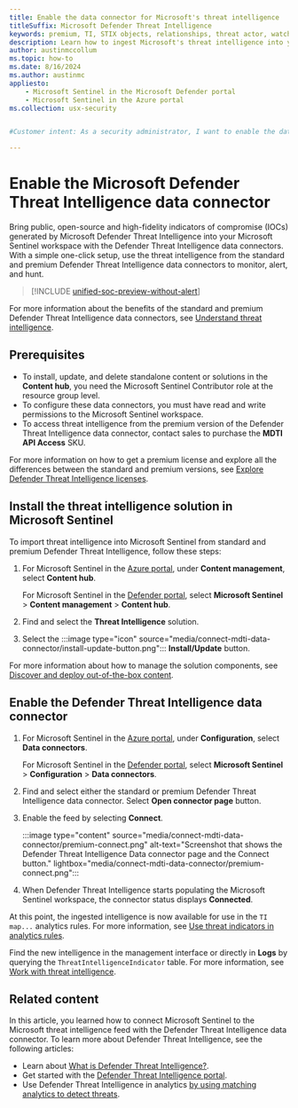 ```yaml
---
title: Enable the data connector for Microsoft's threat intelligence
titleSuffix: Microsoft Defender Threat Intelligence
keywords: premium, TI, STIX objects, relationships, threat actor, watchlist, license
description: Learn how to ingest Microsoft's threat intelligence into your Microsoft Sentinel workspace to generate high-fidelity alerts and incidents.
author: austinmccollum
ms.topic: how-to
ms.date: 8/16/2024
ms.author: austinmc
appliesto:
    - Microsoft Sentinel in the Microsoft Defender portal
    - Microsoft Sentinel in the Azure portal
ms.collection: usx-security


#Customer intent: As a security administrator, I want to enable the data connector for Microsoft Defender Threat Intelligence so that I can ingest high fidelity threat intelligence into my Microsoft Sentinel workspace for enhanced threat monitoring and response.

---
```


# Enable the Microsoft Defender Threat Intelligence data connector

Bring public, open-source and high-fidelity indicators of compromise (IOCs) generated by Microsoft Defender Threat Intelligence into your Microsoft Sentinel workspace with the Defender Threat Intelligence data connectors. With a simple one-click setup, use the threat intelligence from the standard and premium Defender Threat Intelligence data connectors to monitor, alert, and hunt.

> [!INCLUDE [unified-soc-preview-without-alert](includes/unified-soc-preview-without-alert.md)]

For more information about the benefits of the standard and premium Defender Threat Intelligence data connectors, see [Understand threat intelligence](understand-threat-intelligence.md#add-threat-intelligence-to-microsoft-sentinel-with-the-defender-threat-intelligence-data-connector).

## Prerequisites

- To install, update, and delete standalone content or solutions in the **Content hub**, you need the Microsoft Sentinel Contributor role at the resource group level.
- To configure these data connectors, you must have read and write permissions to the Microsoft Sentinel workspace.
- To access threat intelligence from the premium version of the Defender Threat Intelligence data connector, contact sales to purchase the **MDTI API Access** SKU. 

For more information on how to get a premium license and explore all the differences between the standard and premium versions, see [Explore Defender Threat Intelligence licenses](https://www.microsoft.com/security/business/siem-and-xdr/microsoft-defender-threat-intelligence#areaheading-oc8e7d).

## Install the threat intelligence solution in Microsoft Sentinel

To import threat intelligence into Microsoft Sentinel from standard and premium Defender Threat Intelligence, follow these steps:

1. For Microsoft Sentinel in the [Azure portal](https://portal.azure.com), under **Content management**, select **Content hub**.

   For Microsoft Sentinel in the [Defender portal](https://security.microsoft.com/), select **Microsoft Sentinel** > **Content management** > **Content hub**.

1. Find and select the **Threat Intelligence** solution.

1. Select the :::image type="icon" source="media/connect-mdti-data-connector/install-update-button.png"::: **Install/Update** button.

For more information about how to manage the solution components, see [Discover and deploy out-of-the-box content](sentinel-solutions-deploy.md).

## Enable the Defender Threat Intelligence data connector

1. For Microsoft Sentinel in the [Azure portal](https://portal.azure.com), under **Configuration**, select **Data connectors**.

   For Microsoft Sentinel in the [Defender portal](https://security.microsoft.com/), select **Microsoft Sentinel** > **Configuration** > **Data connectors**.

1. Find and select either the standard or premium Defender Threat Intelligence data connector. Select **Open connector page** button.

1. Enable the feed by selecting **Connect**.

    :::image type="content" source="media/connect-mdti-data-connector/premium-connect.png" alt-text="Screenshot that shows the Defender Threat Intelligence Data connector page and the Connect button." lightbox="media/connect-mdti-data-connector/premium-connect.png"::: 

1. When Defender Threat Intelligence starts populating the Microsoft Sentinel workspace, the connector status displays **Connected**.

At this point, the ingested intelligence is now available for use in the `TI map...` analytics rules. For more information, see [Use threat indicators in analytics rules](use-threat-indicators-in-analytics-rules.md). 

Find the new intelligence in the management interface or directly in **Logs** by querying the `ThreatIntelligenceIndicator` table. For more information, see [Work with threat intelligence](work-with-threat-indicators.md).

## Related content

In this article, you learned how to connect Microsoft Sentinel to the Microsoft threat intelligence feed with the Defender Threat Intelligence data connector. To learn more about Defender Threat Intelligence, see the following articles:

- Learn about [What is Defender Threat Intelligence?](/defender/threat-intelligence/what-is-microsoft-defender-threat-intelligence-defender-ti).
- Get started with the [Defender Threat Intelligence portal](/defender/threat-intelligence/learn-how-to-access-microsoft-defender-threat-intelligence-and-make-customizations-in-your-portal).
- Use Defender Threat Intelligence in analytics [by using matching analytics to detect threats](use-matching-analytics-to-detect-threats.md).
